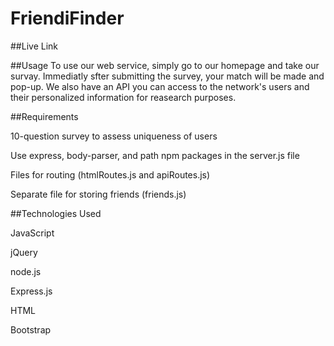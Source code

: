 # FriendiFinder

##Live Link

##Usage
To use our web service, simply go to our homepage and take our survay. Immediatly sfter submitting the survey, your match will be made and pop-up. We also have an API you can access to the network's users and their personalized information for reasearch purposes.

##Requirements

10-question survey to assess uniqueness of users

Use express, body-parser, and path npm packages in the server.js file

Files for routing (htmlRoutes.js and apiRoutes.js)

Separate file for storing friends (friends.js)


##Technologies Used

JavaScript

jQuery

node.js

Express.js

HTML

Bootstrap

